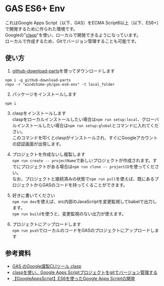 # GAS ES6+ Env
これはGoogle Apps Script（以下、GAS）をECMA Script6以上（以下、ES6+）で開発するために作られた環境です。  
Googleの"[clasp](https://github.com/google/clasp)"を使い、ローカルで開発できるようになっています。  
ローカルで作成するため、Gitでバージョン管理することも可能です。

## 使い方
1. [github-download-parts](https://github.com/pspgbhu/github-download-parts)を使ってダウンロードします
```
npm i -g github-download-parts
repo -r "windchime-yk/gas-es6-env" -t local_folder
```

2. パッケージをインストールします  
```
npm i
```

3. claspをインストールします  
claspをローカルインストールしたい場合は`npm run setup:local`、グローバルインストールしたい場合は`npm run setup:global`とコマンドに入れてください。  
このコマンドを叩くとclaspがインストールされ、すぐにGoogleアカウントの認証画面が出現します。

4. プロジェクトを作成ないし複製します  
`npm run create -- projectName`で新しいプロジェクトが作成されます。すでにプロジェクトがある場合は`npm run clone -- projectID`を使ってください。  
なお、プロジェクトと接続済みの状態で`npm run pull`を使えば、既にあるプロジェクトからGASのコードを持ってくることができます。

5. 好きに書いてください  
`npm run dev`を使えば、src内部のJavaScriptを変更監視してbabelで出力します。  
`npm run build`を使うと、変更監視のない出力が使えます。

6. プロジェクトにアップロードします  
`npm run push`でローカルのコードをGASのプロジェクトにアップロードします

## 参考資料
* [GAS のGoogle謹製CLIツール clasp](https://qiita.com/HeRo/items/4e65dcc82783b2766c03)
* [claspを使い、Google Apps Scriptプロジェクトをgitでバージョン管理する](https://qiita.com/rf_p/items/7492375ddd684ba734f8)
* [【GoogleAppsScript】ES6を使ったGoogle Apps Scriptの開発](https://qiita.com/romukey/items/22eb4ea6d995d5d62f69)
